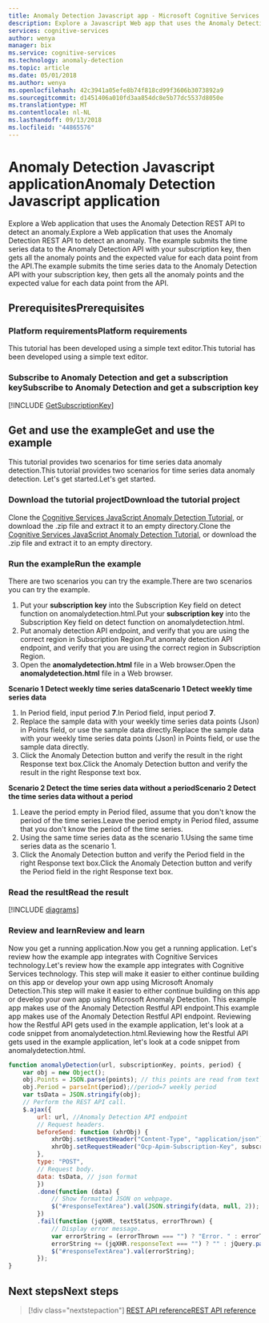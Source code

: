 ```yaml
---
title: Anomaly Detection Javascript app - Microsoft Cognitive Services | Microsoft Docs
description: Explore a Javascript Web app that uses the Anomaly Detection API in Microsoft Cognitive Services. Send original data points to API and get the expected value and anomaly points.
services: cognitive-services
author: wenya
manager: bix
ms.service: cognitive-services
ms.technology: anomaly-detection
ms.topic: article
ms.date: 05/01/2018
ms.author: wenya
ms.openlocfilehash: 42c3941a05efe8b74f818cd99f3606b3073892a9
ms.sourcegitcommit: d1451406a010fd3aa854dc8e5b77dc5537d8050e
ms.translationtype: MT
ms.contentlocale: nl-NL
ms.lasthandoff: 09/13/2018
ms.locfileid: "44865576"
---
```

# <a name="anomaly-detection-javascript-application"></a><span data-ttu-id="b4e1c-104">Anomaly Detection Javascript application</span><span class="sxs-lookup"><span data-stu-id="b4e1c-104">Anomaly Detection Javascript application</span></span>

<span data-ttu-id="b4e1c-105">Explore a Web application that uses the Anomaly Detection REST API to detect an anomaly.</span><span class="sxs-lookup"><span data-stu-id="b4e1c-105">Explore a Web application that uses the Anomaly Detection REST API to detect an anomaly.</span></span> <span data-ttu-id="b4e1c-106">The example submits the time series data to the Anomaly Detection API with your subscription key, then gets all the anomaly points and the expected value for each data point from the API.</span><span class="sxs-lookup"><span data-stu-id="b4e1c-106">The example submits the time series data to the Anomaly Detection API with your subscription key, then gets all the anomaly points and the expected value for each data point from the API.</span></span>

## <a name="prerequisites"></a><span data-ttu-id="b4e1c-107">Prerequisites</span><span class="sxs-lookup"><span data-stu-id="b4e1c-107">Prerequisites</span></span>

### <a name="platform-requirements"></a><span data-ttu-id="b4e1c-108">Platform requirements</span><span class="sxs-lookup"><span data-stu-id="b4e1c-108">Platform requirements</span></span>

<span data-ttu-id="b4e1c-109">This tutorial has been developed using a simple text editor.</span><span class="sxs-lookup"><span data-stu-id="b4e1c-109">This tutorial has been developed using a simple text editor.</span></span>

### <a name="subscribe-to-anomaly-detection-and-get-a-subscription-key"></a><span data-ttu-id="b4e1c-110">Subscribe to Anomaly Detection and get a subscription key</span><span class="sxs-lookup"><span data-stu-id="b4e1c-110">Subscribe to Anomaly Detection and get a subscription key</span></span> 

[!INCLUDE [GetSubscriptionKey](../includes/get-subscription-key.md)]

## <a name="get-and-use-the-example"></a><span data-ttu-id="b4e1c-111">Get and use the example</span><span class="sxs-lookup"><span data-stu-id="b4e1c-111">Get and use the example</span></span>

<span data-ttu-id="b4e1c-112">This tutorial provides two scenarios for time series data anomaly detection.</span><span class="sxs-lookup"><span data-stu-id="b4e1c-112">This tutorial provides two scenarios for time series data anomaly detection.</span></span> <span data-ttu-id="b4e1c-113">Let's get started.</span><span class="sxs-lookup"><span data-stu-id="b4e1c-113">Let's get started.</span></span>

<a name="Step1"></a> 
### <a name="download-the-tutorial-project"></a><span data-ttu-id="b4e1c-114">Download the tutorial project</span><span class="sxs-lookup"><span data-stu-id="b4e1c-114">Download the tutorial project</span></span>

<span data-ttu-id="b4e1c-115">Clone the [Cognitive Services JavaScript Anomaly Detection Tutorial](https://github.com/MicrosoftAnomalyDetection/javascript-sample), or download the .zip file and extract it to an empty directory.</span><span class="sxs-lookup"><span data-stu-id="b4e1c-115">Clone the [Cognitive Services JavaScript Anomaly Detection Tutorial](https://github.com/MicrosoftAnomalyDetection/javascript-sample), or download the .zip file and extract it to an empty directory.</span></span>

<a name="Step2"></a>
### <a name="run-the-example"></a><span data-ttu-id="b4e1c-116">Run the example</span><span class="sxs-lookup"><span data-stu-id="b4e1c-116">Run the example</span></span>

<span data-ttu-id="b4e1c-117">There are two scenarios you can try the example.</span><span class="sxs-lookup"><span data-stu-id="b4e1c-117">There are two scenarios you can try the example.</span></span>
1. <span data-ttu-id="b4e1c-118">Put your **subscription key** into the Subscription Key field on detect function on anomalydetection.html.</span><span class="sxs-lookup"><span data-stu-id="b4e1c-118">Put your **subscription key** into the Subscription Key field on detect function on anomalydetection.html.</span></span>
2. <span data-ttu-id="b4e1c-119">Put anomaly detection API endpoint, and verify that you are using the correct region in Subscription Region.</span><span class="sxs-lookup"><span data-stu-id="b4e1c-119">Put anomaly detection API endpoint, and verify that you are using the correct region in Subscription Region.</span></span>
3. <span data-ttu-id="b4e1c-120">Open the **anomalydetection.html** file in a Web browser.</span><span class="sxs-lookup"><span data-stu-id="b4e1c-120">Open the **anomalydetection.html** file in a Web browser.</span></span>

<span data-ttu-id="b4e1c-121">**Scenario 1 Detect weekly time series data**</span><span class="sxs-lookup"><span data-stu-id="b4e1c-121">**Scenario 1 Detect weekly time series data**</span></span>
1. <span data-ttu-id="b4e1c-122">In Period field, input period **7**.</span><span class="sxs-lookup"><span data-stu-id="b4e1c-122">In Period field, input period **7**.</span></span> 
2. <span data-ttu-id="b4e1c-123">Replace the sample data with your weekly time series data points (Json) in Points field, or use the sample data directly.</span><span class="sxs-lookup"><span data-stu-id="b4e1c-123">Replace the sample data with your weekly time series data points (Json) in Points field, or use the sample data directly.</span></span>
3. <span data-ttu-id="b4e1c-124">Click the Anomaly Detection button and verify the result in the right Response text box.</span><span class="sxs-lookup"><span data-stu-id="b4e1c-124">Click the Anomaly Detection button and verify the result in the right Response text box.</span></span>

<span data-ttu-id="b4e1c-125">**Scenario 2 Detect the time series data without a period**</span><span class="sxs-lookup"><span data-stu-id="b4e1c-125">**Scenario 2 Detect the time series data without a period**</span></span>
1. <span data-ttu-id="b4e1c-126">Leave the period empty in Period filed, assume that you don't know the period of the time series.</span><span class="sxs-lookup"><span data-stu-id="b4e1c-126">Leave the period empty in Period filed, assume that you don't know the period of the time series.</span></span>
2. <span data-ttu-id="b4e1c-127">Using the same time series data as the scenario 1.</span><span class="sxs-lookup"><span data-stu-id="b4e1c-127">Using the same time series data as the scenario 1.</span></span>
3. <span data-ttu-id="b4e1c-128">Click the Anomaly Detection button and verify the Period field in the right Response text box.</span><span class="sxs-lookup"><span data-stu-id="b4e1c-128">Click the Anomaly Detection button and verify the Period field in the right Response text box.</span></span>

<a name="Step3"></a>
### <a name="read-the-result"></a><span data-ttu-id="b4e1c-129">Read the result</span><span class="sxs-lookup"><span data-stu-id="b4e1c-129">Read the result</span></span>

[!INCLUDE [diagrams](../includes/diagrams.md)]

<a name="Review"></a>
### <a name="review-and-learn"></a><span data-ttu-id="b4e1c-130">Review and learn</span><span class="sxs-lookup"><span data-stu-id="b4e1c-130">Review and learn</span></span>

<span data-ttu-id="b4e1c-131">Now you get a running application.</span><span class="sxs-lookup"><span data-stu-id="b4e1c-131">Now you get a running application.</span></span> <span data-ttu-id="b4e1c-132">Let's review how the example app integrates with Cognitive Services technology.</span><span class="sxs-lookup"><span data-stu-id="b4e1c-132">Let's review how the example app integrates with Cognitive Services technology.</span></span> <span data-ttu-id="b4e1c-133">This step will make it easier to either continue building on this app or develop your own app using Microsoft Anomaly Detection.</span><span class="sxs-lookup"><span data-stu-id="b4e1c-133">This step will make it easier to either continue building on this app or develop your own app using Microsoft Anomaly Detection.</span></span>
<span data-ttu-id="b4e1c-134">This example app makes use of the Anomaly Detection Restful API endpoint.</span><span class="sxs-lookup"><span data-stu-id="b4e1c-134">This example app makes use of the Anomaly Detection Restful API endpoint.</span></span>
<span data-ttu-id="b4e1c-135">Reviewing how the Restful API gets used in the example application, let's look at a code snippet from anomalydetection.html.</span><span class="sxs-lookup"><span data-stu-id="b4e1c-135">Reviewing how the Restful API gets used in the example application, let's look at a code snippet from anomalydetection.html.</span></span>
```JavaScript
function anomalyDetection(url, subscriptionKey, points, period) {
    var obj = new Object();
    obj.Points = JSON.parse(points); // this points are read from text box.
    obj.Period = parseInt(period);//period=7 weekly period
    var tsData = JSON.stringify(obj);
    // Perform the REST API call.
    $.ajax({
        url: url, //Anomaly Detection API endpoint
        // Request headers.
        beforeSend: function (xhrObj) {
            xhrObj.setRequestHeader("Content-Type", "application/json");
            xhrObj.setRequestHeader("Ocp-Apim-Subscription-Key", subscriptionKey); // Replace your subscription key
        },
        type: "POST",
        // Request body.
        data: tsData, // json format
        })
        .done(function (data) {
            // Show formatted JSON on webpage.
            $("#responseTextArea").val(JSON.stringify(data, null, 2));
        })
        .fail(function (jqXHR, textStatus, errorThrown) {
            // Display error message.
            var errorString = (errorThrown === "") ? "Error. " : errorThrown + " (" + jqXHR.status + "): ";
            errorString += (jqXHR.responseText === "") ? "" : jQuery.parseJSON(jqXHR.responseText).message;
            $("#responseTextArea").val(errorString);           
        });
}

```

## <a name="next-steps"></a><span data-ttu-id="b4e1c-136">Next steps</span><span class="sxs-lookup"><span data-stu-id="b4e1c-136">Next steps</span></span>

> [!div class="nextstepaction"]
> [<span data-ttu-id="b4e1c-137">REST API reference</span><span class="sxs-lookup"><span data-stu-id="b4e1c-137">REST API reference</span></span>](https://dev.labs.cognitive.microsoft.com/docs/services/anomaly-detection/operations/post-anomalydetection)
